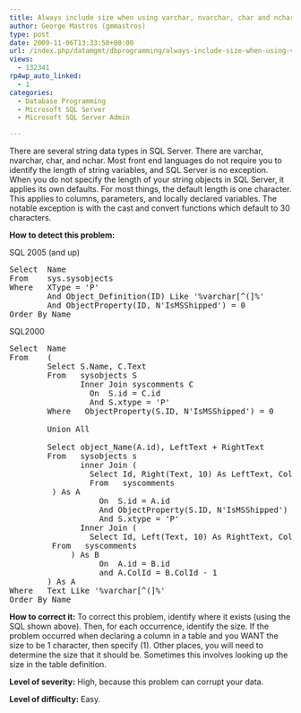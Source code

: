 ```yaml
---
title: Always include size when using varchar, nvarchar, char and nchar
author: George Mastros (gmmastros)
type: post
date: 2009-11-06T13:33:50+00:00
url: /index.php/datamgmt/dbprogramming/always-include-size-when-using-varchar-n/
views:
  - 132341
rp4wp_auto_linked:
  - 1
categories:
  - Database Programming
  - Microsoft SQL Server
  - Microsoft SQL Server Admin

---
```

There are several string data types in SQL Server. There are varchar, nvarchar, char, and nchar. Most front end languages do not require you to identify the length of string variables, and SQL Server is no exception. When you do not specify the length of your string objects in SQL Server, it applies its own defaults. For most things, the default length is one character. This applies to columns, parameters, and locally declared variables. The notable exception is with the cast and convert functions which default to 30 characters.

**How to detect this problem:**

SQL 2005 (and up)

<pre>Select  Name 
From    sys.sysobjects 
Where   XType = 'P'
        And Object_Definition(ID) Like '%varchar[^(]%'
        And ObjectProperty(ID, N'IsMSShipped') = 0
Order By Name</pre>

SQL2000

<pre>Select  Name
From    (
        Select S.Name, C.Text
        From   sysobjects S
               Inner Join syscomments C
                 On  S.id = C.id
                 And S.xtype = 'P'
        Where   ObjectProperty(S.ID, N'IsMSShipped') = 0

        Union All

        Select object_Name(A.id), LeftText + RightText
        From   sysobjects s
               inner Join (
                 Select Id, Right(Text, 10) As LeftText, ColId
                 From   syscomments
		 ) As A
                   On  S.id = A.id
                   And ObjectProperty(S.ID, N'IsMSShipped') = 0
                   And S.xtype = 'P'
               Inner Join (
                 Select Id, Left(Text, 10) As RightText, ColId
		 From   syscomments
	         ) As B
                   On  A.id = B.id
                   and A.ColId = B.ColId - 1
        ) As A
Where   Text Like '%varchar[^(]%'
Order By Name</pre>

**How to correct it:** To correct this problem, identify where it exists (using the SQL shown above). Then, for each occurrence, identify the size. If the problem occurred when declaring a column in a table and you WANT the size to be 1 character, then specify (1). Other places, you will need to determine the size that it should be. Sometimes this involves looking up the size in the table definition.

**Level of severity:** High, because this problem can corrupt your data.

**Level of difficulty:** Easy.